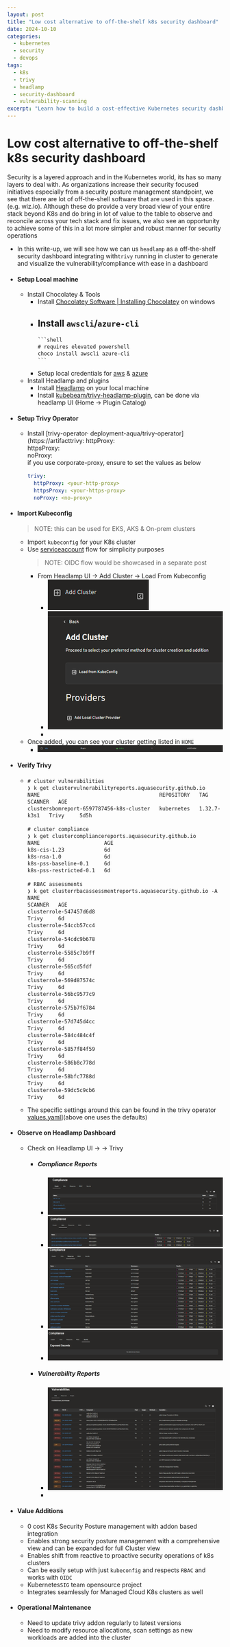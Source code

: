 ```yaml
---
layout: post
title: "Low cost alternative to off-the-shelf k8s security dashboard"
date: 2024-10-10
categories: 
  - kubernetes
  - security
  - devops
tags: 
  - k8s
  - trivy
  - headlamp
  - security-dashboard
  - vulnerability-scanning
excerpt: "Learn how to build a cost-effective Kubernetes security dashboard using Headlamp and Trivy as an alternative to expensive off-the-shelf solutions."
---
```


# Low cost alternative to off-the-shelf k8s security dashboard

Security is a layered approach and in the Kubernetes world, its has so many layers to deal with. As organizations increase their security focused initiatives especially from a security posture management standpoint, we see that there are lot of off-the-shell software that are used in this space. (e.g. wiz.io). Although these do provide a very broad view of your entire stack beyond K8s and do bring in lot of value to the table to observe and reconcile across your tech stack and fix issues, we also see an opportunity to achieve some of this in a lot more simpler and robust manner for security operations
- In this write-up, we will see how we can us `headlamp` as a off-the-shelf security dashboard integrating with`trivy` running in cluster to generate and visualize the vulnerability/compliance with ease in a dashboard

- #### Setup Local machine
	- Install Chocolatey & Tools
		- Install [Chocolatey Software | Installing Chocolatey](https://chocolatey.org/install) on windows
		- Install `awscli`/`azure-cli`
			-
			  ```shell
			  # requires elevated powershell 
			  choco install awscli azure-cli
			  ```
		- Setup local credentials for [aws](https://docs.aws.amazon.com/cli/latest/userguide/getting-started-quickstart.html) & [azure](https://learn.microsoft.com/en-us/cli/azure/authenticate-azure-cli?view=azure-cli-latest)
	- Install Headlamp and plugins
		- Install [Headlamp](https://headlamp.dev/) on your local machine
		- Install [kubebeam/trivy-headlamp-plugin](https://github.com/kubebeam/trivy-headlamp-plugin), can be done via headlamp UI (Home -> Plugin Catalog)
- #### Setup Trivy Operator
	- Install [trivy-operator· deployment-aqua/trivy-operator](https://artifacttrivy:
	    httpProxy: <your-http-proxy>  
	    httpsProxy: <your-https-proxy>  
	    noProxy: <no-proxy>  
	  if you use corporate-proxy, ensure to set the values as below
	  ```yaml
	  trivy:
	    httpProxy: <your-http-proxy>
	    httpsProxy: <your-https-proxy>
	    noProxy: <no-proxy>
	  ```
- #### Import Kubeconfig
  > NOTE: this can be used for EKS, AKS & On-prem clusters  
	- Import `kubeconfig` for your K8s cluster
	- Use [serviceaccount](https://headlamp.dev/docs/latest/installation/#create-a-service-account-token) flow for simplicity purposes
	  > NOTE: OIDC flow would be showcased in a separate post  
		- From Headlamp UI -> Add Cluster -> Load From Kubeconfig
			- ![image.png](../assets/image_1758878520002_0.png)
			- ![image.png](../assets/image_1758878566648_0.png)
			-
	- Once added, you can see your cluster getting listed in `HOME`
		- ![image.png](../assets/image_1758878628349_0.png)
- #### Verify Trivy
	-
	  ```shell
	  # cluster vulnerabilities
	  ❯ k get clustervulnerabilityreports.aquasecurity.github.io
	  NAME                                       REPOSITORY   TAG           SCANNER   AGE
	  clustersbomreport-6597787456-k8s-cluster   kubernetes   1.32.7-k3s1   Trivy     5d5h
	  
	  # cluster compliance
	  ❯ k get clustercompliancereports.aquasecurity.github.io
	  NAME                     AGE
	  k8s-cis-1.23             6d
	  k8s-nsa-1.0              6d
	  k8s-pss-baseline-0.1     6d
	  k8s-pss-restricted-0.1   6d
	  
	  # RBAC assessments
	  ❯ k get clusterrbacassessmentreports.aquasecurity.github.io -A
	  NAME                                                             SCANNER   AGE
	  clusterrole-547457d6d8                                           Trivy     6d
	  clusterrole-54ccb57cc4                                           Trivy     6d
	  clusterrole-54cdc9b678                                           Trivy     6d
	  clusterrole-5585c7b9ff                                           Trivy     6d
	  clusterrole-565cd5fdf                                            Trivy     6d
	  clusterrole-569d87574c                                           Trivy     6d
	  clusterrole-56bc9577c9                                           Trivy     6d
	  clusterrole-575b7f6784                                           Trivy     6d
	  clusterrole-57d745d4cc                                           Trivy     6d
	  clusterrole-584c484c4f                                           Trivy     6d
	  clusterrole-5857f84f59                                           Trivy     6d
	  clusterrole-586b8c778d                                           Trivy     6d
	  clusterrole-58bfc7788d                                           Trivy     6d
	  clusterrole-59dc5c9cb6                                           Trivy     6d
	  ```
	- The specific settings around this can be found in the trivy operator [values.yaml](https://artifacthub.io/packages/helm/trivy-operator/trivy-operator?modal=values&path=operator.vulnerabilityScannerEnabled)](above one uses the defaults)
- #### Observe on Headlamp Dashboard
	- Check on Headlamp UI -> <your-cluster> -> Trivy
		- ##### Compliance Reports
			- ![image.png](../assets/image_1758879507809_0.png)
			- ![image.png](../assets/image_1758879532544_0.png)
			- ![image.png](../assets/image_1758879574806_0.png)
			- ![image.png](../assets/image_1758879598485_0.png)
		- ##### Vulnerability Reports
			- ![image.png](../assets/image_1758879654311_0.png)
			-
- #### Value Additions
	- 0 cost K8s Security Posture management with addon based integration
	- Enables strong security posture management with a comprehensive view and can be expanded for full Cluster view
	- Enables shift from reactive to proactive security operations of k8s clusters
	- Can be easily setup with just `kubeconfig` and respects `RBAC` and works with `OIDC`
	- Kubernetes`SIG` team opensource project
	- Integrates seamlessly for Managed Cloud K8s clusters as well

- #### Operational Maintenance
	- Need to update trivy addon regularly to latest versions
	- Need to modify resource allocations, scan settings as new workloads are added into the cluster